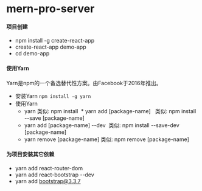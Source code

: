 # mern-pro-server
#### 项目创建
* npm install -g create-react-app
* create-react-app demo-app
* cd demo-app

#### 使用Yarn
Yarn是npm的一个备选替代性方案。由Facebook于2016年推出。
- 安装Yarn
 <code>npm install -g yarn</code>
- 使用Yarn
  * yarn  类似: npm install
  * yarn add [package-name]   类似: npm install --save [package-name] 
  * yarn add [package-name] --dev  类似: npm install --save-dev [package-name] 
  * yarn remove [package-name]   类似: npm remove  [package-name] 
  
#### 为项目安装其它依赖
* yarn add react-router-dom
* yarn add react-bootstrap --dev
* yarn add bootstrap@3.3.7

